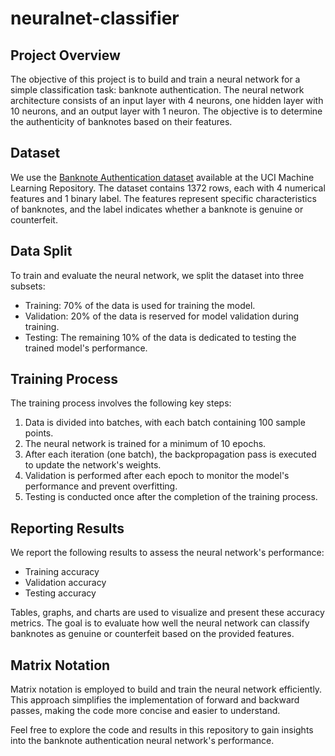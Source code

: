 # neuralnet-classifier

## Project Overview

The objective of this project is to build and train a neural network for a simple classification task: banknote authentication. The neural network architecture consists of an input layer with 4 neurons, one hidden layer with 10 neurons, and an output layer with 1 neuron. The objective is to determine the authenticity of banknotes based on their features.

## Dataset

We use the [Banknote Authentication dataset](https://archive.ics.uci.edu/ml/datasets/banknote+authentication) available at the UCI Machine Learning Repository. The dataset contains 1372 rows, each with 4 numerical features and 1 binary label. The features represent specific characteristics of banknotes, and the label indicates whether a banknote is genuine or counterfeit.

## Data Split

To train and evaluate the neural network, we split the dataset into three subsets:
- Training: 70% of the data is used for training the model.
- Validation: 20% of the data is reserved for model validation during training.
- Testing: The remaining 10% of the data is dedicated to testing the trained model's performance.

## Training Process

The training process involves the following key steps:
1. Data is divided into batches, with each batch containing 100 sample points.
2. The neural network is trained for a minimum of 10 epochs.
3. After each iteration (one batch), the backpropagation pass is executed to update the network's weights.
4. Validation is performed after each epoch to monitor the model's performance and prevent overfitting.
5. Testing is conducted once after the completion of the training process.

## Reporting Results

We report the following results to assess the neural network's performance:
- Training accuracy
- Validation accuracy
- Testing accuracy

Tables, graphs, and charts are used to visualize and present these accuracy metrics. The goal is to evaluate how well the neural network can classify banknotes as genuine or counterfeit based on the provided features.

## Matrix Notation

Matrix notation is employed to build and train the neural network efficiently. This approach simplifies the implementation of forward and backward passes, making the code more concise and easier to understand.

Feel free to explore the code and results in this repository to gain insights into the banknote authentication neural network's performance.
